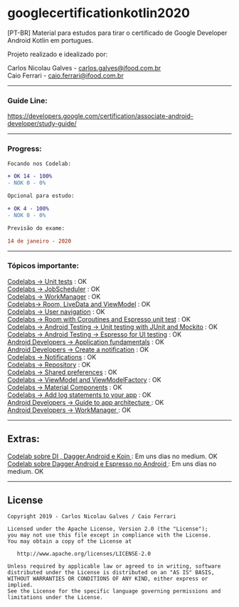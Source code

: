 # googlecertificationkotlin2020
[PT-BR] Material para estudos para tirar o certificado de Google Developer Android Kotlin em portugues.

Projeto realizado e idealizado por:

Carlos Nicolau Galves - carlos.galves@ifood.com.br<br>
Caio Ferrari - caio.ferrari@ifood.com.br

---------------------------------------------------------------------------------------------------------------------------

### Guide Line:

https://developers.google.com/certification/associate-android-developer/study-guide/

---------------------------------------------------------------------------------------------------------------------------

### Progress:

```diff
Focando nos Codelab:

+ OK 14 - 100%
- NOK 0 - 0%

Opcional para estudo:

+ OK 4 - 100%
- NOK 0 - 0%

Previsão do exame:

14 de janeiro - 2020
```
---------------------------------------------------------------------------------------------------------------------------

### Tópicos importante:

[Codelabs -> Unit tests](https://codelabs.developers.google.com/codelabs/android-training-unit-tests/index.html#0) : OK\
[Codelabs -> JobScheduler](https://codelabs.developers.google.com/codelabs/android-training-job-scheduler/index.html#0) : OK\
[Codelabs -> WorkManager](https://codelabs.developers.google.com/codelabs/android-workmanager-kt/index.html#11) : OK\
[Codelabs-> Room, LiveData and ViewModel](https://codelabs.developers.google.com/codelabs/android-training-livedata-viewmodel/index.html#0) : OK\
[Codelabs -> User navigation](https://codelabs.developers.google.com/codelabs/android-training-provide-user-navigation/index.html#0) : OK\
[Codelabs -> Room with Coroutines and Espresso unit test](https://codelabs.developers.google.com/codelabs/android-room-with-a-view-kotlin/index.html#15) : OK\
[Codelabs -> Android Testing -> Unit testing with JUnit and Mockito](https://codelabs.developers.google.com/codelabs/android-testing/index.html#0) : OK\
[Codelabs -> Android Testing -> Espresso for UI testing](https://codelabs.developers.google.com/codelabs/android-training-espresso-for-ui-testing/index.html#0) : OK\
[Android Developers -> Application fundamentals](https://developer.android.com/guide/components/fundamentals) : OK\
[Android Developers -> Create a notification](https://developer.android.com/training/notify-user/build-notification) : OK\
[Codelabs -> Notifications](https://codelabs.developers.google.com/codelabs/android-training-notifications/index.html#0) : OK\
[Codelabs -> Repository](https://codelabs.developers.google.com/codelabs/kotlin-android-training-repository/#0) : OK\
[Codelabs -> Shared preferences](https://codelabs.developers.google.com/codelabs/android-training-shared-preferences/index.html#0) : OK\
[Codelabs -> ViewModel and ViewModelFactory](https://codelabs.developers.google.com/codelabs/kotlin-android-training-view-model/index.html#0) : OK\
[Codelabs -> Material Components](https://codelabs.developers.google.com/codelabs/mdc-101-kotlin/index.html#0) : OK\
[Codelabs -> Add log statements to your app](https://codelabs.developers.google.com/codelabs/android-training-hello-world/index.html#7) : OK\
[Android Developers -> Guide to app architecture ](https://developer.android.com/jetpack/docs/guide#recommended-app-arch) : OK\
[Android Developers -> WorkManager ](https://codelabs.developers.google.com/codelabs/kotlin-android-training-work-manager/#5) : OK 

---

## Extras:

[Codelab sobre DI , Dagger.Android e Koin ](https://github.com/nicconicco/googlecertificationkotlin2019/tree/master/app/src/main/java/com/noorganization/googlecertificationkotlin/extra_code_lab_injection) : Em uns dias no medium. OK\
[Codelab sobre Dagger.Android e Espresso no Android ](https://github.com/nicconicco/googlecertificationkotlin2019/tree/master/app/src/androidTest/java/com/noorganization/googlecertificationkotlin/dagger) : Em uns dias no medium. OK


---------------------------------------------------------------------------------------------------------------------------

## License

```
Copyright 2019 - Carlos Nicolau Galves / Caio Ferrari

Licensed under the Apache License, Version 2.0 (the "License");
you may not use this file except in compliance with the License.
You may obtain a copy of the License at

   http://www.apache.org/licenses/LICENSE-2.0

Unless required by applicable law or agreed to in writing, software
distributed under the License is distributed on an "AS IS" BASIS,
WITHOUT WARRANTIES OR CONDITIONS OF ANY KIND, either express or implied.
See the License for the specific language governing permissions and
limitations under the License.

```


